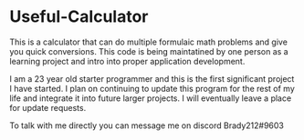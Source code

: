 # Useful-Calculator
This is a calculator that can do multiple formulaic math problems and give you quick conversions.
This code is being maintatined by one person as a learning project and intro into proper application development.


I am a 23 year old starter programmer and this is the first significant project I have started. I plan on continuing to update this program for the rest of my life and integrate it into future larger projects. I will eventually leave a place for update requests.

To talk with me directly you can message me on discord Brady212#9603